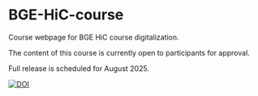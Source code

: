 # BGE-HiC-course
Course webpage for BGE HiC course digitalization.

The content of this course is currently open to participants for approval.

Full release is scheduled for August 2025.

[![DOI](https://zenodo.org/badge/823634608.svg)](https://doi.org/10.5281/zenodo.14643653)

